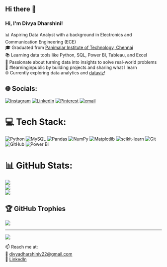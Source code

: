 ## Hi there 👋
<!-- Level 1: Simple bio and stats -->

### Hi, I'm Divya Dharshini!

📊 Aspiring Data Analyst with a background in Electronics and Communication Engineering (ECE)<br/>
🎓 Graduated from [Panimalar Institute of Technology, Chennai](https://www.panimalar.ac.in/)<br/>
📚 Learning data tools like Python, SQL, Power BI, Tableau, and Excel<br/>
🧠 Passionate about turning data into insights to solve real-world problems<br/>
🌱 #learninginpublic by building projects and sharing what I learn<br/>
🌐 Currently exploring data analytics and [dataviz](https://pudding.cool/2018/08/pockets/)!<br/>

## 🌐 Socials:
[![Instagram](https://img.shields.io/badge/Instagram-%23E4405F.svg?logo=Instagram&logoColor=white)](https://instagram.com/_dharshini03__) [![LinkedIn](https://img.shields.io/badge/LinkedIn-%230077B5.svg?logo=linkedin&logoColor=white)](https://linkedin.com/in/www.linkedin.com/in/divya-dharshini-08a45824a) [![Pinterest](https://img.shields.io/badge/Pinterest-%23E60023.svg?logo=Pinterest&logoColor=white)](https://pinterest.com/divyadharshiniv22) [![email](https://img.shields.io/badge/Email-D14836?logo=gmail&logoColor=white)](mailto:divyadharshiniv22@gmail.com) 

# 💻 Tech Stack:
![Python](https://img.shields.io/badge/python-3670A0?style=for-the-badge&logo=python&logoColor=ffdd54) ![MySQL](https://img.shields.io/badge/mysql-4479A1.svg?style=for-the-badge&logo=mysql&logoColor=white) ![Pandas](https://img.shields.io/badge/pandas-%23150458.svg?style=for-the-badge&logo=pandas&logoColor=white) ![NumPy](https://img.shields.io/badge/numpy-%23013243.svg?style=for-the-badge&logo=numpy&logoColor=white) ![Matplotlib](https://img.shields.io/badge/Matplotlib-%23ffffff.svg?style=for-the-badge&logo=Matplotlib&logoColor=black) ![scikit-learn](https://img.shields.io/badge/scikit--learn-%23F7931E.svg?style=for-the-badge&logo=scikit-learn&logoColor=white) ![Git](https://img.shields.io/badge/git-%23F05033.svg?style=for-the-badge&logo=git&logoColor=white) ![GitHub](https://img.shields.io/badge/github-%23121011.svg?style=for-the-badge&logo=github&logoColor=white) ![Power Bi](https://img.shields.io/badge/power_bi-F2C811?style=for-the-badge&logo=powerbi&logoColor=black)
# 📊 GitHub Stats:
![](https://github-readme-stats.vercel.app/api?username=divyadharshiniv22&theme=dark&hide_border=false&include_all_commits=false&count_private=false)<br/>
![](https://nirzak-streak-stats.vercel.app/?user=divyadharshiniv22&theme=dark&hide_border=false)<br/>
![](https://github-readme-stats.vercel.app/api/top-langs/?username=divyadharshiniv22&theme=dark&hide_border=false&include_all_commits=false&count_private=false&layout=compact)

## 🏆 GitHub Trophies
![](https://github-profile-trophy.vercel.app/?username=divyadharshiniv22&theme=radical&no-frame=false&no-bg=true&margin-w=4)

---
[![](https://visitcount.itsvg.in/api?id=divyadharshiniv22&icon=0&color=0)](https://visitcount.itsvg.in)

 
📫 Reach me at:  
📧 [divyadharshiniv22@gmail.com](mailto:divyadharshiniv22@gmail.com)  
🔗 [LinkedIn](https://www.linkedin.com/in/divya-dharshini-08a45824a)
